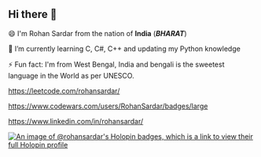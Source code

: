 ## Hi there 👋

😄 I'm Rohan Sardar from the nation of **India** (***BHARAT***)







🌱 I’m currently learning C, C#, C++ and updating my Python knowledge

⚡ Fun fact: I'm from West Bengal, India and bengali is the sweetest language in the World as per UNESCO.





https://leetcode.com/rohansardar/

https://www.codewars.com/users/RohanSardar/badges/large

https://www.linkedin.com/in/rohansardar/


[![An image of @rohansardar's Holopin badges, which is a link to view their full Holopin profile](https://holopin.me/rohansardar)](https://holopin.io/@rohansardar)


<!--
**RohanSardar/RohanSardar** is a ✨ _special_ ✨ repository because its `README.md` (this file) appears on your GitHub profile.

Here are some ideas to get you started:

- 🔭 I’m currently working on ...
- 🌱 I’m currently learning ...
- 👯 I’m looking to collaborate on ...
- 🤔 I’m looking for help with ...
- 💬 Ask me about ...
- 📫 How to reach me: ...
- 😄 Pronouns: ...
- ⚡ Fun fact: ...
-->
